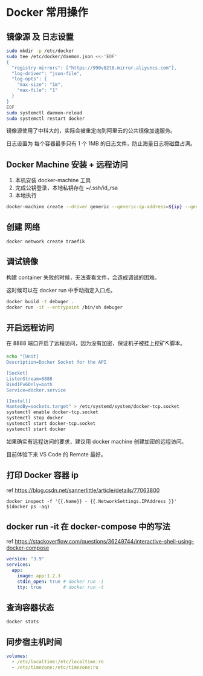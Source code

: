 # Docker 常用操作

## 镜像源 及 日志设置

```bash
sudo mkdir -p /etc/docker
sudo tee /etc/docker/daemon.json <<-'EOF'
{
  "registry-mirrors": ["https://990v82t8.mirror.aliyuncs.com"],
  "log-driver": "json-file",
  "log-opts": {
    "max-size": "1m",
    "max-file": "1"
  }
}
EOF
sudo systemctl daemon-reload
sudo systemctl restart docker
```

镜像源使用了中科大的，实际会被重定向到阿里云的公共镜像加速服务。

日志设置为 每个容器最多只有 1 个 1MB 的日志文件，防止海量日志将磁盘占满。

## Docker Machine 安装 + 远程访问

1. 本机安装 docker-machine 工具
1. 完成公钥登录，本地私钥存在 ~/.ssh/id_rsa
1. 本地执行

```bash
docker-machine create --driver generic --generic-ip-address=${ip} --generic-ssh-key ~/.ssh/id_rsa --engine-registry-mirror https://${Your}.mirror.aliyuncs.com ${name}
```

## 创建 网络

`docker network create traefik`

## 调试镜像

构建 container 失败的时候，无法查看文件，会造成调试的困难。

这时候可以在 docker run 中手动指定入口点。

```bash
docker build -t debuger .
docker run -it --entrypoint /bin/sh debuger
```

## 开启远程访问

在 8888 端口开启了远程访问，因为没有加密，保证机子被挂上挖矿⛏脚本。

```sh
echo "[Unit]
Description=Docker Socket for the API

[Socket]
ListenStream=8888
BindIPv6Only=both
Service=docker.service

[Install]
WantedBy=sockets.target" > /etc/systemd/system/docker-tcp.socket
systemctl enable docker-tcp.socket
systemctl stop docker
systemctl start docker-tcp.socket
systemctl start docker
```

如果确实有远程访问的要求，建议用 docker machine 创建加密的远程访问。

目前体验下来 VS Code 的 Remote 最好。

## 打印 Docker 容器 ip

ref <https://blog.csdn.net/sannerlittle/article/details/77063800>

`docker inspect -f '{{.Name}} - {{.NetworkSettings.IPAddress }}' $(docker ps -aq)`

## docker run -it 在 docker-compose 中的写法

ref <https://stackoverflow.com/questions/36249744/interactive-shell-using-docker-compose>

```yaml
version: "3.9"
services:
  app:
    image: app:1.2.3
    stdin_open: true # docker run -i
    tty: true        # docker run -t
```

## 查询容器状态

`docker stats`

## 同步宿主机时间

```yaml
volumes:
  - /etc/localtime:/etc/localtime:ro
  - /etc/timezone:/etc/timezone:ro
```
